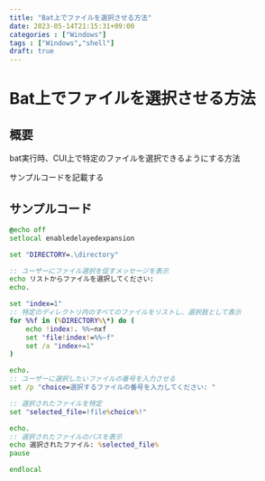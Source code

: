 ```yaml
---
title: "Bat上でファイルを選択させる方法"
date: 2023-05-14T21:15:31+09:00
categories : ["Windows"]
tags : ["Windows","shell"]
draft: true
---
```


# Bat上でファイルを選択させる方法

## 概要

bat実行時、CUI上で特定のファイルを選択できるようにする方法

サンプルコードを記載する

## サンプルコード

``` bat
@echo off
setlocal enabledelayedexpansion

set "DIRECTORY=.\directory"

:: ユーザーにファイル選択を促すメッセージを表示
echo リストからファイルを選択してください:
echo.

set "index=1"
:: 特定のディレクトリ内のすべてのファイルをリストし、選択肢として表示
for %%f in (%DIRECTORY%\*) do (
    echo !index!. %%~nxf
    set "file!index!=%%~f"
    set /a "index+=1"
)

echo.
:: ユーザーに選択したいファイルの番号を入力させる
set /p "choice=選択するファイルの番号を入力してください: "

:: 選択されたファイルを特定
set "selected_file=!file%choice%!"

echo.
:: 選択されたファイルのパスを表示
echo 選択されたファイル: %selected_file%
pause

endlocal
```